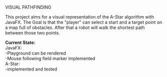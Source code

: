 VISUAL PATHFINDING

This project aims for a visual representation of the A-Star algorithm with JavaFX.
The Goal is that the "player" can select a start and a target point on a map full of obstacles.
After that a robot will walk the shortest path between those two points.

**Current State:**<br>
JavaFX:<br>
-Playground can be rendered<br>
-Mouse following field marker implemented
<br>A-Star:<br>
-implemented and tested


